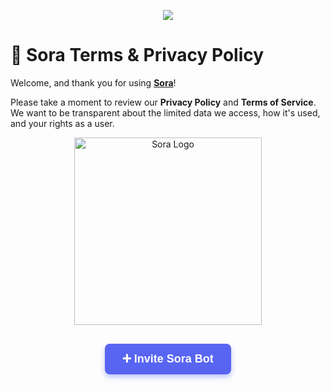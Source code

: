 <p align="center">
<img src="https://capsule-render.vercel.app/api?type=waving&color=gradient&height=200&section=header&text=Sora&fontSize=80&fontAlignY=35&animation=twinkling&fontColor=gradient"/> </a> 
</p>

# 📜 Sora Terms & Privacy Policy

Welcome, and thank you for using **[Sora](https://discord.com/oauth2/authorize?client_id=1248148145028726805&permissions=7392256&integration_type=0&scope=bot+applications.commands)**!

Please take a moment to review our **Privacy Policy** and **Terms of Service**. We want to be transparent about the limited data we access, how it's used, and your rights as a user.

<div align="center">
  <img src="https://media.discordapp.net/attachments/1378357869371461632/1391023593118502992/image.png?ex=686a632c&is=686911ac&hm=c119bfdd1e1b6fef53c35f897f728742069e182706e7224b9d34850388ccc8d7&=&format=webp&quality=lossless&width=968&height=968" alt="Sora Logo" width="300" />
</div>

<div align="center" style="margin: 30px 0;">
  <a href="https://discord.com/oauth2/authorize?client_id=1248148145028726805&permissions=7392256&scope=bot+applications.commands" target="_blank" 
     style="
       background-color: #5865F2;
       color: white;
       padding: 14px 28px;
       font-weight: 700;
       font-size: 18px;
       text-decoration: none;
       border-radius: 8px;
       font-family: Arial, sans-serif;
       display: inline-block;
       box-shadow: 0 4px 8px rgba(88, 101, 242, 0.4);
       transition: background-color 0.3s ease, box-shadow 0.3s ease;
       cursor: pointer;
     "
     onmouseover="this.style.backgroundColor='#4752c4'; this.style.boxShadow='0 6px 12px rgba(71, 82, 196, 0.6)';"
     onmouseout="this.style.backgroundColor='#5865F2'; this.style.boxShadow='0 4px 8px rgba(88, 101, 242, 0.4)';"
  >
    ➕ Invite Sora Bot
  </a>
</div>

